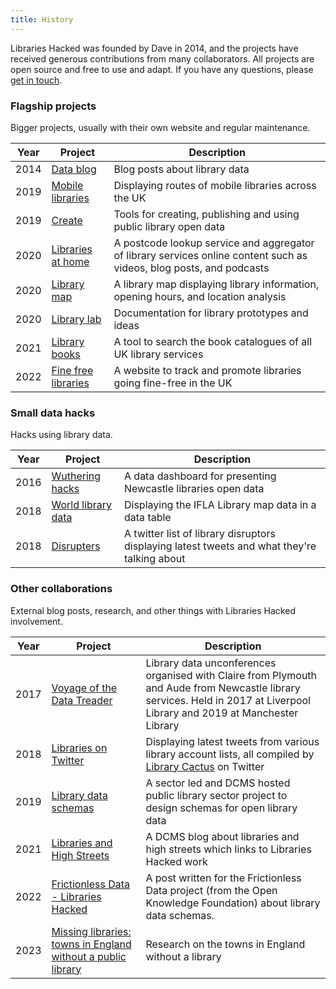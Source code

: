 ```yaml
---
title: History
---
```


Libraries Hacked was founded by Dave in 2014, and the projects have received generous contributions from many collaborators. All projects are open source and free to use and adapt. If you have any questions, please [get in touch](/about).

### Flagship projects

Bigger projects, usually with their own website and regular maintenance.

| Year | Project                                                 | Description                                                                                                          |
| ---- | ------------------------------------------------------- | -------------------------------------------------------------------------------------------------------------------- |
| 2014 | [Data blog](https://blog.librarydata.uk)                | Blog posts about library data                                                                                        |
| 2019 | [Mobile libraries](https://www.mobilelibraries.org)     | Displaying routes of mobile libraries across the UK                                                                  |
| 2019 | [Create](https://create.librarydata.uk)                 | Tools for creating, publishing and using public library open data                                                    |
| 2020 | [Libraries at home](https://www.librariesathome.co.uk)  | A postcode lookup service and aggregator of library services online content such as videos, blog posts, and podcasts |
| 2020 | [Library map](https://www.librarymap.co.uk)             | A library map displaying library information, opening hours, and location analysis                                   |
| 2020 | [Library lab](https://www.librarylab.uk)                | Documentation for library prototypes and ideas                                                                       |
| 2021 | [Library books](https://librarybooks.uk)                | A tool to search the book catalogues of all UK library services                                                      |
| 2022 | [Fine free libraries](https://www.finefreelibraries.uk) | A website to track and promote libraries going fine-free in the UK                                                   |

### Small data hacks

Hacks using library data.

| Year | Project                                             | Description                                                                                  |
| ---- | --------------------------------------------------- | -------------------------------------------------------------------------------------------- |
| 2016 | [Wuthering hacks](https://newcastle.librarydata.uk) | A data dashboard for presenting Newcastle libraries open data                                |
| 2018 | [World library data](https://ifla.librarydata.uk)   | Displaying the IFLA Library map data in a data table                                         |
| 2018 | [Disrupters](https://disbumptors.librarydata.uk)    | A twitter list of library disruptors displaying latest tweets and what they're talking about |

### Other collaborations

External blog posts, research, and other things with Libraries Hacked involvement.

| Year | Project                                                                                                       | Description                                                                                                                                                               |
| ---- | ------------------------------------------------------------------------------------------------------------- | ------------------------------------------------------------------------------------------------------------------------------------------------------------------------- |
| 2017 | [Voyage of the Data Treader](https://voyage.datatreaders.co.uk)                                               | Library data unconferences organised with Claire from Plymouth and Aude from Newcastle library services. Held in 2017 at Liverpool Library and 2019 at Manchester Library |
| 2018 | [Libraries on Twitter](https://twitter.librarydata.uk)                                                        | Displaying latest tweets from various library account lists, all compiled by [Library Cactus](https://twitter.com/SarahHLib/lists) on Twitter                             |
| 2019 | [Library data schemas](https://schema.librarydata.uk)                                                         | A sector led and DCMS hosted public library sector project to design schemas for open library data                                                                        |
| 2021 | [Libraries and High Streets](https://dcmslibraries.blog.gov.uk/2021/05/20/libraries-and-high-streets/)        | A DCMS blog about libraries and high streets which links to Libraries Hacked work                                                                                         |
| 2022 | [Frictionless Data - Libraries Hacked](https://frictionlessdata.io/blog/2022/02/07/libraries-hacked/)         | A post written for the Frictionless Data project (from the Open Knowledge Foundation) about library data schemas.                                                         |
| 2023 | [Missing libraries: towns in England without a public library](https://blog.librarydata.uk/missing-libraries) | Research on the towns in England without a library                                                                                                                        |
